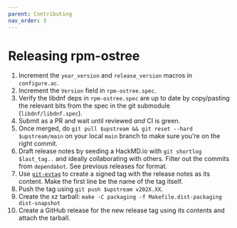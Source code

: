 ```yaml
---
parent: Contributing
nav_order: 3
---
```


# Releasing rpm-ostree

1. Increment the `year_version` and `release_version` macros in `configure.ac`.
2. Increment the `Version` field in `rpm-ostree.spec`.
3. Verify the libdnf deps in `rpm-ostree.spec` are up to date by copy/pasting
   the relevant bits from the spec in the git submodule (`libdnf/libdnf.spec`).
4. Submit as a PR and wait until reviewed *and* CI is green.
5. Once merged, do `git pull $upstream && git reset --hard $upstream/main` on
   your local `main` branch to make sure you're on the right commit.
6. Draft release notes by seeding a HackMD.io with `git shortlog $last_tag..`
   and ideally collaborating with others. Filter out the commits from
   `dependabot`. See previous releases for format.
7. Use [`git-evtag`](https://github.com/cgwalters/git-evtag) to create a signed
   tag with the release notes as its content. Make the first line be the name of
   the tag itself.
8. Push the tag using `git push $upstream v202X.XX`.
9. Create the xz tarball: `make -C packaging -f Makefile.dist-packaging dist-snapshot`
10. Create a GitHub release for the new release tag using its contents and
    attach the tarball.
